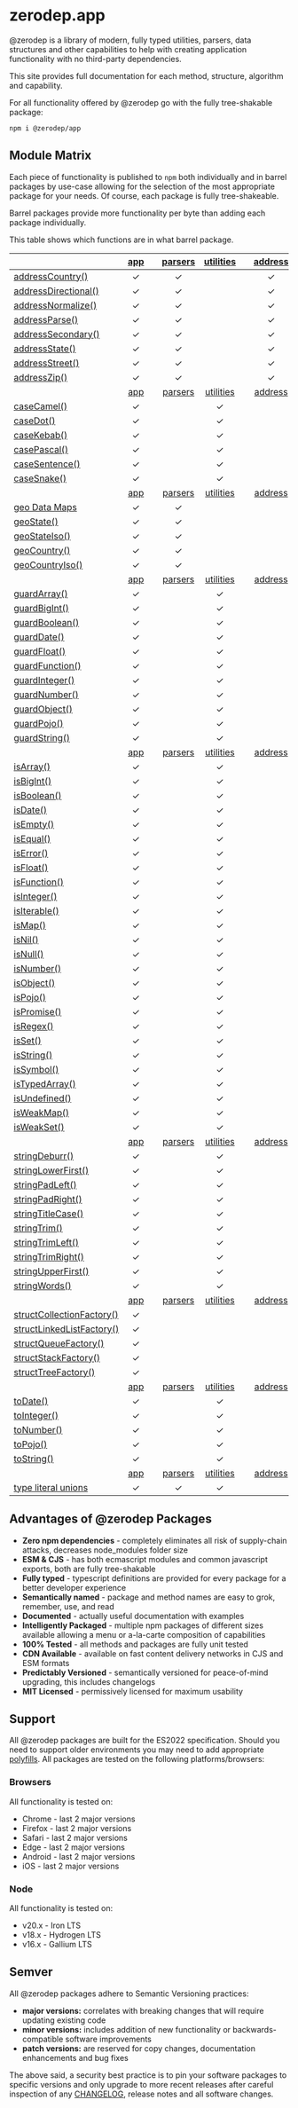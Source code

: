 # zerodep.app

@zerodep is a library of modern, fully typed utilities, parsers, data structures and other capabilities to help with creating application functionality with no third-party dependencies.

This site provides full documentation for each method, structure, algorithm and capability.

For all functionality offered by @zerodep go with the fully tree-shakable package:

```shell
npm i @zerodep/app
```

## Module Matrix

Each piece of functionality is published to `npm` both individually and in barrel packages by use-case allowing for the selection of the most appropriate package for your needs. Of course, each package is fully tree-shakeable.

Barrel packages provide more functionality per byte than adding each package individually.

This table shows which functions are in what barrel package.

|                                                   | [app](app.md) |     | [parsers](parsers.md) | [utilities](utilities.md) |     | [address](address.md) | [case](case.md) | [geo](geo.md) | [guard](guard.md) | [is](is.md) | [string](string.md) | [struct](struct.md) | [to](to.md) |
| ------------------------------------------------- | :-----------: | --- | :-------------------: | :-----------------------: | --- | :-------------------: | :-------------: | :-----------: | :---------------: | :---------: | :-----------------: | :-----------------: | :---------: |
| [addressCountry()](address/country.md)            |       ✓       |     |           ✓           |                           |     |           ✓           |                 |               |                   |             |                     |                     |             |
| [addressDirectional()](address/directional.md)    |       ✓       |     |           ✓           |                           |     |           ✓           |                 |               |                   |             |                     |                     |             |
| [addressNormalize()](address/normalize.md)        |       ✓       |     |           ✓           |                           |     |           ✓           |                 |               |                   |             |                     |                     |             |
| [addressParse()](address/parse.md)                |       ✓       |     |           ✓           |                           |     |           ✓           |                 |               |                   |             |                     |                     |             |
| [addressSecondary()](address/secondary.md)        |       ✓       |     |           ✓           |                           |     |           ✓           |                 |               |                   |             |                     |                     |             |
| [addressState()](address/state.md)                |       ✓       |     |           ✓           |                           |     |           ✓           |                 |               |                   |             |                     |                     |             |
| [addressStreet()](address/street.md)              |       ✓       |     |           ✓           |                           |     |           ✓           |                 |               |                   |             |                     |                     |             |
| [addressZip()](address/zip.md)                    |       ✓       |     |           ✓           |                           |     |           ✓           |                 |               |                   |             |                     |                     |             |
|                                                   | [app](app.md) |     | [parsers](parsers.md) | [utilities](utilities.md) |     | [address](address.md) | [case](case.md) | [geo](geo.md) | [guard](guard.md) | [is](is.md) | [string](string.md) | [struct](struct.md) | [to](to.md) |
| [caseCamel()](case/camel.md)                      |       ✓       |     |                       |             ✓             |     |                       |        ✓        |               |                   |             |                     |                     |             |
| [caseDot()](case/dot.md)                          |       ✓       |     |                       |             ✓             |     |                       |        ✓        |               |                   |             |                     |                     |             |
| [caseKebab()](case/kebab.md)                      |       ✓       |     |                       |             ✓             |     |                       |        ✓        |               |                   |             |                     |                     |             |
| [casePascal()](case/pascal.md)                    |       ✓       |     |                       |             ✓             |     |                       |        ✓        |               |                   |             |                     |                     |             |
| [caseSentence()](case/sentence.md)                |       ✓       |     |                       |             ✓             |     |                       |        ✓        |               |                   |             |                     |                     |             |
| [caseSnake()](case/snake.md)                      |       ✓       |     |                       |             ✓             |     |                       |        ✓        |               |                   |             |                     |                     |             |
|                                                   | [app](app.md) |     | [parsers](parsers.md) | [utilities](utilities.md) |     | [address](address.md) | [case](case.md) | [geo](geo.md) | [guard](guard.md) | [is](is.md) | [string](string.md) | [struct](struct.md) | [to](to.md) |
| [geo Data Maps](geo/data.md)                      |       ✓       |     |           ✓           |                           |     |                       |                 |       ✓       |                   |             |                     |                     |             |
| [geoState()](geo/state.md)                        |       ✓       |     |           ✓           |                           |     |                       |                 |       ✓       |                   |             |                     |                     |             |
| [geoStateIso()](geo/state.md)                     |       ✓       |     |           ✓           |                           |     |                       |                 |       ✓       |                   |             |                     |                     |             |
| [geoCountry()](geo/country.md)                    |       ✓       |     |           ✓           |                           |     |                       |                 |       ✓       |                   |             |                     |                     |             |
| [geoCountryIso()](geo/country.md)                 |       ✓       |     |           ✓           |                           |     |                       |                 |       ✓       |                   |             |                     |                     |             |
|                                                   | [app](app.md) |     | [parsers](parsers.md) | [utilities](utilities.md) |     | [address](address.md) | [case](case.md) | [geo](geo.md) | [guard](guard.md) | [is](is.md) | [string](string.md) | [struct](struct.md) | [to](to.md) |
| [guardArray()](guard/array.md)                    |       ✓       |     |                       |             ✓             |     |                       |                 |               |         ✓         |             |                     |                     |             |
| [guardBigInt()](guard/bigint.md)                  |       ✓       |     |                       |             ✓             |     |                       |                 |               |         ✓         |             |                     |                     |             |
| [guardBoolean()](guard/boolean.md)                |       ✓       |     |                       |             ✓             |     |                       |                 |               |         ✓         |             |                     |                     |             |
| [guardDate()](guard/date.md)                      |       ✓       |     |                       |             ✓             |     |                       |                 |               |         ✓         |             |                     |                     |             |
| [guardFloat()](guard/float.md)                    |       ✓       |     |                       |             ✓             |     |                       |                 |               |         ✓         |             |                     |                     |             |
| [guardFunction()](guard/function.md)              |       ✓       |     |                       |             ✓             |     |                       |                 |               |         ✓         |             |                     |                     |             |
| [guardInteger()](guard/integer.md)                |       ✓       |     |                       |             ✓             |     |                       |                 |               |         ✓         |             |                     |                     |             |
| [guardNumber()](guard/number.md)                  |       ✓       |     |                       |             ✓             |     |                       |                 |               |         ✓         |             |                     |                     |             |
| [guardObject()](guard/object.md)                  |       ✓       |     |                       |             ✓             |     |                       |                 |               |         ✓         |             |                     |                     |             |
| [guardPojo()](guard/pojo.md)                      |       ✓       |     |                       |             ✓             |     |                       |                 |               |         ✓         |             |                     |                     |             |
| [guardString()](guard/string.md)                  |       ✓       |     |                       |             ✓             |     |                       |                 |               |         ✓         |             |                     |                     |             |
|                                                   | [app](app.md) |     | [parsers](parsers.md) | [utilities](utilities.md) |     | [address](address.md) | [case](case.md) | [geo](geo.md) | [guard](guard.md) | [is](is.md) | [string](string.md) | [struct](struct.md) | [to](to.md) |
| [isArray()](is/array.md)                          |       ✓       |     |                       |             ✓             |     |                       |                 |               |                   |      ✓      |                     |                     |             |
| [isBigInt()](is/bigint.md)                        |       ✓       |     |                       |             ✓             |     |                       |                 |               |                   |      ✓      |                     |                     |             |
| [isBoolean()](is/boolean.md)                      |       ✓       |     |                       |             ✓             |     |                       |                 |               |                   |      ✓      |                     |                     |             |
| [isDate()](is/date.md)                            |       ✓       |     |                       |             ✓             |     |                       |                 |               |                   |      ✓      |                     |                     |             |
| [isEmpty()](is/empty.md)                          |       ✓       |     |                       |             ✓             |     |                       |                 |               |                   |      ✓      |                     |                     |             |
| [isEqual()](is/equal.md)                          |       ✓       |     |                       |             ✓             |     |                       |                 |               |                   |      ✓      |                     |                     |             |
| [isError()](is/error.md)                          |       ✓       |     |                       |             ✓             |     |                       |                 |               |                   |      ✓      |                     |                     |             |
| [isFloat()](is/float.md)                          |       ✓       |     |                       |             ✓             |     |                       |                 |               |                   |      ✓      |                     |                     |             |
| [isFunction()](is/function.md)                    |       ✓       |     |                       |             ✓             |     |                       |                 |               |                   |      ✓      |                     |                     |             |
| [isInteger()](is/integer.md)                      |       ✓       |     |                       |             ✓             |     |                       |                 |               |                   |      ✓      |                     |                     |             |
| [isIterable()](is/iterable.md)                    |       ✓       |     |                       |             ✓             |     |                       |                 |               |                   |      ✓      |                     |                     |             |
| [isMap()](is/map.md)                              |       ✓       |     |                       |             ✓             |     |                       |                 |               |                   |      ✓      |                     |                     |             |
| [isNil()](is/nil.md)                              |       ✓       |     |                       |             ✓             |     |                       |                 |               |                   |      ✓      |                     |                     |             |
| [isNull()](is/null.md)                            |       ✓       |     |                       |             ✓             |     |                       |                 |               |                   |      ✓      |                     |                     |             |
| [isNumber()](is/number.md)                        |       ✓       |     |                       |             ✓             |     |                       |                 |               |                   |      ✓      |                     |                     |             |
| [isObject()](is/object.md)                        |       ✓       |     |                       |             ✓             |     |                       |                 |               |                   |      ✓      |                     |                     |             |
| [isPojo()](is/pojo.md)                            |       ✓       |     |                       |             ✓             |     |                       |                 |               |                   |      ✓      |                     |                     |             |
| [isPromise()](is/promise.md)                      |       ✓       |     |                       |             ✓             |     |                       |                 |               |                   |      ✓      |                     |                     |             |
| [isRegex()](is/regex.md)                          |       ✓       |     |                       |             ✓             |     |                       |                 |               |                   |      ✓      |                     |                     |             |
| [isSet()](is/set.md)                              |       ✓       |     |                       |             ✓             |     |                       |                 |               |                   |      ✓      |                     |                     |             |
| [isString()](is/string.md)                        |       ✓       |     |                       |             ✓             |     |                       |                 |               |                   |      ✓      |                     |                     |             |
| [isSymbol()](is/symbol.md)                        |       ✓       |     |                       |             ✓             |     |                       |                 |               |                   |      ✓      |                     |                     |             |
| [isTypedArray()](is/typedArray.md)                |       ✓       |     |                       |             ✓             |     |                       |                 |               |                   |      ✓      |                     |                     |             |
| [isUndefined()](is/undefined.md)                  |       ✓       |     |                       |             ✓             |     |                       |                 |               |                   |      ✓      |                     |                     |             |
| [isWeakMap()](is/weakMap.md)                      |       ✓       |     |                       |             ✓             |     |                       |                 |               |                   |      ✓      |                     |                     |             |
| [isWeakSet()](is/weakSet.md)                      |       ✓       |     |                       |             ✓             |     |                       |                 |               |                   |      ✓      |                     |                     |             |
|                                                   | [app](app.md) |     | [parsers](parsers.md) | [utilities](utilities.md) |     | [address](address.md) | [case](case.md) | [geo](geo.md) | [guard](guard.md) | [is](is.md) | [string](string.md) | [struct](struct.md) | [to](to.md) |
| [stringDeburr()](string/deburr.md)                |       ✓       |     |                       |             ✓             |     |                       |                 |               |                   |             |          ✓          |                     |             |
| [stringLowerFirst()](string/lowerFirst.md)        |       ✓       |     |                       |             ✓             |     |                       |                 |               |                   |             |          ✓          |                     |             |
| [stringPadLeft()](string/padleft.md)              |       ✓       |     |                       |             ✓             |     |                       |                 |               |                   |             |          ✓          |                     |             |
| [stringPadRight()](string/padRight.md)            |       ✓       |     |                       |             ✓             |     |                       |                 |               |                   |             |          ✓          |                     |             |
| [stringTitleCase()](string/titleCase.md)          |       ✓       |     |                       |             ✓             |     |                       |                 |               |                   |             |          ✓          |                     |             |
| [stringTrim()](string/trim.md)                    |       ✓       |     |                       |             ✓             |     |                       |                 |               |                   |             |          ✓          |                     |             |
| [stringTrimLeft()](string/trimLeft.md)            |       ✓       |     |                       |             ✓             |     |                       |                 |               |                   |             |          ✓          |                     |             |
| [stringTrimRight()](string/trimRight.md)          |       ✓       |     |                       |             ✓             |     |                       |                 |               |                   |             |          ✓          |                     |             |
| [stringUpperFirst()](string/upperFirst.md)        |       ✓       |     |                       |             ✓             |     |                       |                 |               |                   |             |          ✓          |                     |             |
| [stringWords()](string/words.md)                  |       ✓       |     |                       |             ✓             |     |                       |                 |               |                   |             |          ✓          |                     |             |
|                                                   | [app](app.md) |     | [parsers](parsers.md) | [utilities](utilities.md) |     | [address](address.md) | [case](case.md) | [geo](geo.md) | [guard](guard.md) | [is](is.md) | [string](string.md) | [struct](struct.md) | [to](to.md) |
| [structCollectionFactory()](struct/collection.md) |       ✓       |     |                       |                           |     |                       |                 |               |                   |             |                     |          ✓          |             |
| [structLinkedListFactory()](struct/linkedlist.md) |       ✓       |     |                       |                           |     |                       |                 |               |                   |             |                     |          ✓          |             |
| [structQueueFactory()](struct/queue.md)           |       ✓       |     |                       |                           |     |                       |                 |               |                   |             |                     |          ✓          |             |
| [structStackFactory()](struct/stack.md)           |       ✓       |     |                       |                           |     |                       |                 |               |                   |             |                     |          ✓          |             |
| [structTreeFactory()](struct/tree.md)             |       ✓       |     |                       |                           |     |                       |                 |               |                   |             |                     |          ✓          |             |
|                                                   | [app](app.md) |     | [parsers](parsers.md) | [utilities](utilities.md) |     | [address](address.md) | [case](case.md) | [geo](geo.md) | [guard](guard.md) | [is](is.md) | [string](string.md) | [struct](struct.md) | [to](to.md) |
| [toDate()](to/date.md)                            |       ✓       |     |                       |             ✓             |     |                       |                 |               |                   |             |                     |                     |      ✓      |
| [toInteger()](to/integer.md)                      |       ✓       |     |                       |             ✓             |     |                       |                 |               |                   |             |                     |                     |      ✓      |
| [toNumber()](to/number.md)                        |       ✓       |     |                       |             ✓             |     |                       |                 |               |                   |             |                     |                     |      ✓      |
| [toPojo()](to/pojo.md)                            |       ✓       |     |                       |             ✓             |     |                       |                 |               |                   |             |                     |                     |      ✓      |
| [toString()](to/string.md)                        |       ✓       |     |                       |             ✓             |     |                       |                 |               |                   |             |                     |                     |      ✓      |
|                                                   | [app](app.md) |     | [parsers](parsers.md) | [utilities](utilities.md) |     | [address](address.md) | [case](case.md) | [geo](geo.md) | [guard](guard.md) | [is](is.md) | [string](string.md) | [struct](struct.md) | [to](to.md) |
| [type literal unions](types.md)                   |       ✓       |     |           ✓           |             ✓             |     |                       |                 |               |                   |             |                     |                     |             |

## Advantages of @zerodep Packages

- **Zero npm dependencies** - completely eliminates all risk of supply-chain attacks, decreases node_modules folder size
- **ESM & CJS** - has both ecmascript modules and common javascript exports, both are fully tree-shakable
- **Fully typed** - typescript definitions are provided for every package for a better developer experience
- **Semantically named** - package and method names are easy to grok, remember, use, and read
- **Documented** - actually useful documentation with examples
- **Intelligently Packaged** - multiple npm packages of different sizes available allowing a menu or a-la-carte composition of capabilities
- **100% Tested** - all methods and packages are fully unit tested
- **CDN Available** - available on fast content delivery networks in CJS and ESM formats
- **Predictably Versioned** - semantically versioned for peace-of-mind upgrading, this includes changelogs
- **MIT Licensed** - permissively licensed for maximum usability

## Support

All @zerodep packages are built for the ES2022 specification. Should you need to support older environments you may need to add appropriate [polyfills](https://developer.mozilla.org/en-US/docs/Glossary/Polyfill). All packages are tested on the following platforms/browsers:

### Browsers

All functionality is tested on:

- Chrome - last 2 major versions
- Firefox - last 2 major versions
- Safari - last 2 major versions
- Edge - last 2 major versions
- Android - last 2 major versions
- iOS - last 2 major versions

### Node

All functionality is tested on:

- v20.x - Iron LTS
- v18.x - Hydrogen LTS
- v16.x - Gallium LTS

## Semver

All @zerodep packages adhere to Semantic Versioning practices:

- **major versions:** correlates with breaking changes that will require updating existing code
- **minor versions:** includes addition of new functionality or backwards-compatible software improvements
- **patch versions:** are reserved for copy changes, documentation enhancements and bug fixes

The above said, a security best practice is to pin your software packages to specific versions and only upgrade to more recent releases after careful inspection of any [CHANGELOG](CHANGELOG.md), release notes and all software changes.
